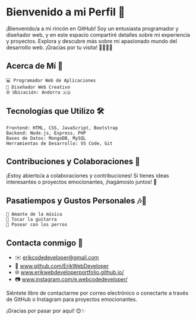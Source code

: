 # Bienvenido a mi Perfil 👋

¡Bienvenido/a a mi rincón en GitHub! Soy un entusiasta programador y diseñador web, y en este espacio compartiré detalles sobre mi experiencia y proyectos. Explora y descubre más sobre mi apasionado mundo del desarrollo web. ¡Gracias por tu visita! 🚀👨‍💻✨

## Acerca de Mí 🚀

    💻 Programador Web de Aplicaciones
    🎨 Diseñador Web Creativo 
    🌐 Ubicación: Andorra 🇦🇩    


## Tecnologías que Utilizo 🛠️

    Frontend: HTML, CSS, JavaScript, Bootstrap
    Backend: Node.js, Express, PHP
    Bases de Datos: MongoDB, MySQL
    Herramientas de Desarrollo: VS Code, Git

## Contribuciones y Colaboraciones 👥

¡Estoy abierto/a a colaboraciones y contribuciones! Si tienes ideas interesantes o proyectos emocionantes, ¡hagámoslo juntos! 🚀

## Pasatiempos y Gustos Personales 🎶🎸

    🎵 Amante de la música
    🎸 Tocar la guitarra
    🐾 Pasear con los perros

## Contacta conmigo 🤝

- ✉️ erikcodedeveloper@gmail.com
- 🐙 www.github.com/ErikWebDeveloper
- 🌐 www.erikwebdeveloperportfolio.github.io/
- 📷 www.instagram.com/e.webcodedeveloper/


Siéntete libre de contactarme por correo electrónico o conectarte a través de GitHub o Instagram para proyectos emocionantes.

¡Gracias por pasar por aquí! 😊✨
